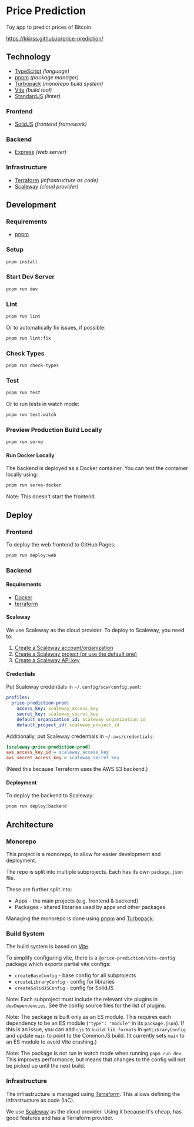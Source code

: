 # Price Prediction

Toy app to predict prices of Bitcoin.

https://kkirss.github.io/price-prediction/

## Technology

* [TypeScript](https://www.typescriptlang.org/) _(language)_
* [pnpm](https://pnpm.io/) _(package manager)_
* [Turbopack](https://turbo.build/pack) _(monorepo build system)_
* [Vite](https://vitejs.dev/) _(build tool)_
* [StandardJS](https://standardjs.com/) _(linter)_

### Frontend

* [SolidJS](https://www.solidjs.com/) _(frontend framework)_

### Backend

* [Express](https://expressjs.com/) _(web server)_

### Infrastructure

* [Terraform](https://www.terraform.io/) _(infrastructure as code)_
* [Scaleway](https://www.scaleway.com/) _(cloud provider)_

## Development

### Requirements

* [pnpm](https://pnpm.io/installation)

### Setup

```bash
pnpm install
```

### Start Dev Server

```bash
pnpm run dev
```

### Lint

```bash
pnpm run lint
```

Or to automatically fix issues, if possible:
```bash
pnpm run lint:fix
```

### Check Types

```bash
pnpm run check-types
```

### Test

```bash
pnpm run test
```

Or to run tests in watch mode:
```bash
pnpm run test:watch
```

### Preview Production Build Locally

```bash
pnpm run serve
```

#### Run Docker Locally

The backend is deployed as a Docker container.
You can test the container locally using:
```bash
pnpm run serve-docker
```
Note: This doesn't start the frontend.

## Deploy

### Frontend

To deploy the web frontend to GitHub Pages:
```bash
pnpm run deploy:web
```

### Backend

#### Requirements

* [Docker](https://www.docker.com/products/docker-desktop)
* [terraform](https://www.terraform.io/downloads.html)

#### Scaleway

We use Scaleway as the cloud provider.
To deploy to Scaleway, you need to:
1. [Create a Scaleway account/organization](https://www.scaleway.com/en/docs/console/my-account/quickstart/)
2. [Create a Scaleway project (or use the default one)](https://www.scaleway.com/en/docs/console/my-project/how-to/create-a-project/)
3. [Create a Scaleway API key](https://www.scaleway.com/en/docs/identity-and-access-management/iam/how-to/create-api-keys/)

#### Credentials

Put Scaleway credentials in `~/.config/scw/config.yaml`:
```yaml
profiles:
  price-prediction-prod:
    access_key: scaleway_access_key
    secret_key: scaleway_secret_key
    default_organization_id: scaleway_organization_id
    default_project_id: scaleway_project_id
```

Additionally, put Scaleway credentials in `~/.aws/credentials`:
```ini
[scaleway-price-prediction-prod]
aws_access_key_id = scaleway_access_key
aws_secret_access_key = scaleway_secret_key
```
(Need this because Terraform uses the AWS S3 backend.)

#### Deployment

To deploy the backend to Scaleway:
```bash
pnpm run deploy:backend
```

## Architecture

### Monorepo

This project is a monorepo, to allow for easier development and deployment.

The repo is split into multiple subprojects.
Each has its own `package.json` file.

These are further split into:
* Apps - the main projects (e.g. frontend & backend)
* Packages - shared libraries used by apps and other packages

Managing the monorepo is done using [pnpm](https://pnpm.io/) and [Turbopack](https://turbo.build/pack).

### Build System

The build system is based on [Vite](https://vitejs.dev/).

To simplify configuring vite, there is a `@price-prediction/vite-config` package which exports partial vite configs:
* `createBaseConfig` - base config for all subprojects
* `createLibraryConfig` - config for libraries
* `createSolidJSConfig` - config for SolidJS

Note: Each subproject must include the relevant vite plugins in `devDependencies`.
      See the config source files for the list of plugins.

Note: The package is built only as an ES module.
      This requires each dependency to be an ES module (`"type": "module"` in its `package.json`).
      If this is an issue, you can add `cjs` to `build.lib.formats` in `getLibraryConfig` and update `main` to point to the CommonJS build.
      (It currently sets `main` to an ES module to avoid Vite crashing.)

Note: The package is not run in watch mode when running `pnpm run dev`.
      This improves performance, but means that changes to the config will not be picked up until the next build.

### Infrastructure

The infrastructure is managed using [Terraform](https://www.terraform.io/).
This allows defining the infrastructure as code (IaC).

We use [Scaleway](https://www.scaleway.com/) as the cloud provider.
Using it because it's cheap, has good features and has a Terraform provider.
